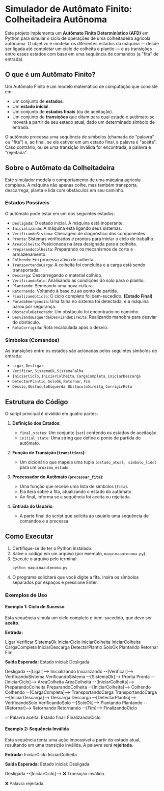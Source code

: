 # Simulador de Autômato Finito: Colheitadeira Autônoma

Este projeto implementa um **Autômato Finito Determinístico (AFD)** em Python para simular o ciclo de operações de uma colheitadeira agrícola autônoma. O objetivo é modelar os diferentes estados da máquina — desde ser ligada até completar um ciclo de colheita e plantio — e as transições entre esses estados com base em uma sequência de comandos (a "fita" de entrada).

## O que é um Autômato Finito?

Um Autômato Finito é um modelo matemático de computação que consiste em:
- Um conjunto de **estados**.
- Um **estado inicial**.
- Um conjunto de **estados finais** (ou de aceitação).
- Um conjunto de **transições** que ditam para qual estado o autômato se moverá a partir de seu estado atual, dado um determinado símbolo de entrada.

O autômato processa uma sequência de símbolos (chamada de "palavra" ou "fita") e, ao final, se ele estiver em um estado final, a palavra é "aceita". Caso contrário, ou se uma transição inválida for encontrada, a palavra é "rejeitada".

## Sobre o Autômato da Colheitadeira

Este simulador modela o comportamento de uma máquina agrícola complexa. A máquina não apenas colhe, mas também transporta, descarrega, planta e lida com obstáculos em seu caminho.

### Estados Possíveis

O autômato pode estar em um dos seguintes estados:

-   `Desligada`: O estado inicial. A máquina está inoperante.
-   `Inicializando`: A máquina está ligando seus sistemas.
-   `VerificandoSistema`: Checagem de diagnóstico dos componentes.
-   `Pronta`: Sistemas verificados e prontos para iniciar o ciclo de trabalho.
-   `AreaColheita`: Posicionada na área designada para a colheita.
-   `PreparandoColheita`: Preparando os mecanismos de corte e armazenamento.
-   `Colhendo`: Em processo ativo de colheita.
-   `TransportandoCarga`: A colheita foi concluída e a carga está sendo transportada.
-   `Descarga`: Descarregando o material colhido.
-   `VerificandoSolo`: Analisando as condições do solo para o plantio.
-   `Plantando`: Semeando uma nova cultura.
-   `Retornando`: Voltando à base ou ao ponto de partida.
-   `FinalizandoCiclo`: O ciclo completo foi bem-sucedido. **(Estado Final)**
-   `ParadaEmergencia`: Uma falha no sistema foi detectada, e a máquina parou por segurança.
-   `ObstaculoDetectado`: Um obstáculo foi encontrado no caminho.
-   `DesviandoEsquerda`/`DesviandoDireita`: Realizando manobra para desviar do obstáculo.
-   `RotaCorrigida`: Rota recalculada após o desvio.

### Símbolos (Comandos)

As transições entre os estados são acionadas pelos seguintes símbolos de entrada:

-   `Ligar`, `Desligar`
-   `Verificar`, `SistemaOk`, `SistemaFalha`
-   `IniciarCiclo`, `IniciarColheita`, `CargaCompleta`, `IniciarDescarga`
-   `DetectarPlantio`, `SoloOk`, `Retornar`, `Fim`
-   `Desvio`, `ObstaculoEsquerda`, `ObstaculoDireita`, `CorrigirRota`

## Estrutura do Código

O script principal é dividido em quatro partes:

1.  **Definição dos Estados**:
    -   `final_states`: Um conjunto (`set`) contendo os estados de aceitação.
    -   `initial_state`: Uma string que define o ponto de partida do autômato.

2.  **Função de Transição (`transitions`)**:
    -   Um dicionário que mapeia uma tupla `(estado_atual, simbolo_lido)` para um `proximo_estado`.

3.  **Processador do Autômato (`processar_fita`)**:
    -   Uma função que recebe uma lista de símbolos (`fita`).
    -   Ela itera sobre a fita, atualizando o estado do autômato.
    -   Ao final, informa se a sequência foi aceita ou rejeitada.

4.  **Entrada do Usuário**:
    -   A parte final do script que solicita ao usuário uma sequência de comandos e a processa.

## Como Executar

1.  Certifique-se de ter o Python instalado.
2.  Salve o código em um arquivo (por exemplo, `maquinaautonoma.py`).
3.  Execute o arquivo pelo terminal:
    ```bash
    python maquinaautonoma.py
    ```
4.  O programa solicitará que você digite a fita. Insira os símbolos separados por espaços e pressione Enter.

### Exemplos de Uso

#### Exemplo 1: Ciclo de Sucesso

Esta sequência simula um ciclo completo e bem-sucedido, que deve ser **aceito**.

**Entrada:**

Ligar Verificar SistemaOk IniciarCiclo IniciarColheita IniciarColheita CargaCompleta IniciarDescarga DetectarPlantio SoloOk Plantando Retornar Fim

**Saída Esperada:**
Estado inicial: Desligada

Desligada --[Ligar]--> Inicializando
Inicializando --[Verificar]--> VerificandoSistema
VerificandoSistema --[SistemaOk]--> Pronta
Pronta --[IniciarCiclo]--> AreaColheita
AreaColheita --[IniciarColheita]--> PreparandoColheita
PreparandoColheita --[IniciarColheita]--> Colhendo
Colhendo --[CargaCompleta]--> TransportandoCarga
TransportandoCarga --[IniciarDescarga]--> Descarga
Descarga --[DetectarPlantio]--> VerificandoSolo
VerificandoSolo --[SoloOk]--> Plantando
Plantando --[Retornar]--> Retornando
Retornando --[Fim]--> FinalizandoCiclo

✅ Palavra aceita. Estado final: FinalizandoCiclo


#### Exemplo 2: Sequência Inválida

Esta sequência tenta uma ação impossível a partir do estado atual, resultando em uma transição inválida. A palavra será **rejeitada**.

**Entrada:**
IniciarCiclo IniciarColheita


**Saída Esperada:**
Estado inicial: Desligada

Desligada --[IniciarCiclo]--> ❌ Transição inválida.

❌ Palavra rejeitada.
